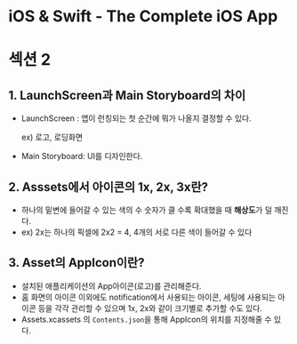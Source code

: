 # iOS & Swift - The Complete iOS App
# 섹션 2

## 1. LaunchScreen과 Main Storyboard의 차이

- LaunchScreen : 앱이 런칭되는 첫 순간에 뭐가 나올지 결정할 수 있다.
    
    ex) 로고, 로딩화면
    
- Main Storyboard: UI를 디자인한다.

## 2. Asssets에서 아이콘의 1x, 2x, 3x란?

- 하나의 밑변에 들어갈 수 있는 색의 수
숫자가 클 수록 확대했을 때 **해상도**가 덜 깨진다.
- ex) 2x는 하나의 픽셀에 2x2 = 4, 4개의 서로 다른 색이 들어갈 수 있다

## 3. Asset의 AppIcon이란?

- 설치된 애플리케이션의 App아이콘(로고)를 관리해준다.
- 홈 화면의 아이콘 이외에도 notification에서 사용되는 아이콘, 세팅에 사용되는 아이콘 등을
각각 관리할 수 있으며 1x, 2x와 같이 크기별로 추가할 수도 있다.
- Assets.xcassets 의 `Contents.json`을 통해 AppIcon의 위치를 지정해줄 수 있다.

